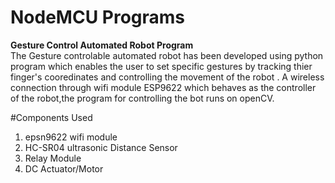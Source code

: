 # NodeMCU Programs 
**Gesture Control Automated Robot Program** <br>
The Gesture controlable automated robot has been developed using python program which enables the user to set specific gestures by tracking thier finger's cooredinates and controlling the movement of the robot . A wireless connection through wifi module ESP9622 which behaves as the controller of the robot,the program for controlling the bot runs on openCV.<br>

#Components Used 
1. epsn9622 wifi module 
2. HC-SR04 ultrasonic Distance Sensor
3. Relay Module
4. DC Actuator/Motor
 
